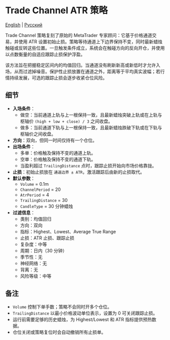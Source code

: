 # Trade Channel ATR 策略
[English](README.md) | [Русский](README_ru.md)

Trade Channel 策略复刻了原始的 MetaTrader 专家顾问：它基于价格通道交易，并使用 ATR 设置初始止损。策略等待通道上下边界保持不变，同时最新蜡烛触碰或反转这些位置。一旦触发条件成立，系统会在触碰方向的反向开仓，并使用以点数衡量的自适应跟踪止损保护浮盈。

该方法旨在把握稳定区间内的均值回归。当通道没有刷新新高或新低时才允许入场，从而过滤掉噪音。保护性止损放置在通道之外，距离等于平均真实波幅；若行情持续发展，可选的跟踪止损会逐步收紧仓位风险。

## 细节

- **入场条件**：
  - 做空：当前通道上轨与上一根保持一致，且最新蜡烛突破上轨或在上轨与枢轴价 `(high + low + close) / 3` 之间收盘。
  - 做多：当前通道下轨与上一根保持一致，且最新蜡烛跌破下轨或在下轨与枢轴价之间收盘。
- **方向**：双向，但同一时间仅持有一个仓位。
- **出场条件**：
  - 多单：价格触及保持不变的通道上轨。
  - 空单：价格触及保持不变的通道下轨。
  - 当盈利超过 `TrailingDistance` 点时，跟踪止损开始向市场价格靠拢。
- **止损**：初始止损放在 `通道边界 ± ATR`，激活跟踪后由新的止损取代。
- **默认参数**：
  - `Volume` = 0.1m
  - `ChannelPeriod` = 20
  - `AtrPeriod` = 4
  - `TrailingDistance` = 30
  - `CandleType` = 30 分钟蜡烛
- **过滤信息**：
  - 类别：均值回归
  - 方向：双向
  - 指标：Highest、Lowest、Average True Range
  - 止损：ATR 止损、跟踪止损
  - 复杂度：中等
  - 周期：日内（30 分钟）
  - 季节性：无
  - 神经网络：无
  - 背离：无
  - 风险等级：中等

## 备注

- `Volume` 控制下单手数；策略不会同时开多个仓位。
- `TrailingDistance` 以最小价格波动单位表示，设置为 0 可关闭跟踪止损。
- 运行前需要足够的历史蜡烛，为 Highest/Lowest 和 ATR 指标提供预热数据。
- 仓位关闭或策略复位时会自动撤销所有止损单。

